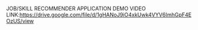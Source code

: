 JOB/SKILL RECOMMENDER APPLICATION DEMO VIDEO LINK:https://drive.google.com/file/d/1gHANoJ9iO4xkUwk4VYV6ImhGpF4EOzUS/view
